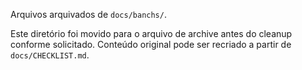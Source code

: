 Arquivos arquivados de `docs/banchs/`.

Este diretório foi movido para o arquivo de archive antes do cleanup conforme solicitado.
Conteúdo original pode ser recriado a partir de `docs/CHECKLIST.md`.
